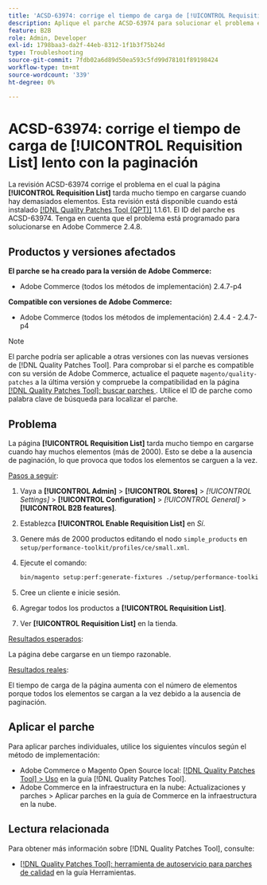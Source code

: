 ```yaml
---
title: 'ACSD-63974: corrige el tiempo de carga de [!UICONTROL Requisition List] lento con la paginación'
description: Aplique el parche ACSD-63974 para solucionar el problema en el que la página [!UICONTROL Requisition List] tarda mucho tiempo en cargarse cuando hay demasiados elementos.
feature: B2B
role: Admin, Developer
exl-id: 1798baa3-da2f-44eb-8312-1f1b3f75b24d
type: Troubleshooting
source-git-commit: 7fdb02a6d89d50ea593c5fd99d78101f89198424
workflow-type: tm+mt
source-wordcount: '339'
ht-degree: 0%

---
```


# ACSD-63974: corrige el tiempo de carga de [!UICONTROL Requisition List] lento con la paginación

La revisión ACSD-63974 corrige el problema en el cual la página **[!UICONTROL Requisition List]** tarda mucho tiempo en cargarse cuando hay demasiados elementos. Esta revisión está disponible cuando está instalado [[!DNL Quality Patches Tool (QPT)]](/help/tools/quality-patches-tool/quality-patches-tool-to-self-serve-quality-patches.md) 1.1.61. El ID del parche es ACSD-63974. Tenga en cuenta que el problema está programado para solucionarse en Adobe Commerce 2.4.8.

## Productos y versiones afectados

**El parche se ha creado para la versión de Adobe Commerce:**

* Adobe Commerce (todos los métodos de implementación) 2.4.7-p4

**Compatible con versiones de Adobe Commerce:**

* Adobe Commerce (todos los métodos de implementación) 2.4.4 - 2.4.7-p4

>[!NOTE]
>
>El parche podría ser aplicable a otras versiones con las nuevas versiones de [!DNL Quality Patches Tool]. Para comprobar si el parche es compatible con su versión de Adobe Commerce, actualice el paquete `magento/quality-patches` a la última versión y compruebe la compatibilidad en la página [[!DNL Quality Patches Tool]: buscar parches &#x200B;](https://experienceleague.adobe.com/tools/commerce-quality-patches/index.html?lang=es). Utilice el ID de parche como palabra clave de búsqueda para localizar el parche.

## Problema

La página **[!UICONTROL Requisition List]** tarda mucho tiempo en cargarse cuando hay muchos elementos (más de 2000). Esto se debe a la ausencia de paginación, lo que provoca que todos los elementos se carguen a la vez.

<u>Pasos a seguir</u>:

1. Vaya a **[!UICONTROL Admin]** > **[!UICONTROL Stores]** > *[!UICONTROL Settings]* > **[!UICONTROL Configuration]** > *[!UICONTROL General]* > **[!UICONTROL B2B features]**.
1. Establezca **[!UICONTROL Enable Requisition List]** en *Sí*.
1. Genere más de 2000 productos editando el nodo `simple_products` en `setup/performance-toolkit/profiles/ce/small.xml`.
1. Ejecute el comando:

   ```bash
   bin/magento setup:perf:generate-fixtures ./setup/performance-toolkit/profiles/ce/small.xml
   ```

1. Cree un cliente e inicie sesión.
1. Agregar todos los productos a **[!UICONTROL Requisition List]**.
1. Ver **[!UICONTROL Requisition List]** en la tienda.


<u>Resultados esperados</u>:

La página debe cargarse en un tiempo razonable.


<u>Resultados reales</u>:

El tiempo de carga de la página aumenta con el número de elementos porque todos los elementos se cargan a la vez debido a la ausencia de paginación.

## Aplicar el parche

Para aplicar parches individuales, utilice los siguientes vínculos según el método de implementación:

* Adobe Commerce o Magento Open Source local: [[!DNL Quality Patches Tool] > Uso](/help/tools/quality-patches-tool/usage.md) en la guía [!DNL Quality Patches Tool].
* Adobe Commerce en la infraestructura en la nube: Actualizaciones y parches > Aplicar parches en la guía de Commerce en la infraestructura en la nube.

## Lectura relacionada

Para obtener más información sobre [!DNL Quality Patches Tool], consulte:

* [[!DNL Quality Patches Tool]: herramienta de autoservicio para parches de calidad](/help/tools/quality-patches-tool/quality-patches-tool-to-self-serve-quality-patches.md) en la guía Herramientas.
